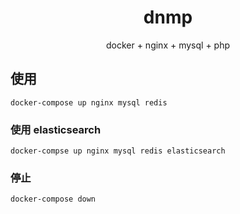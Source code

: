 <h1 align="center"> dnmp </h1>

<p align="center"> docker + nginx + mysql + php </p>

## 使用

```shell
docker-compose up nginx mysql redis
```

### 使用 elasticsearch

```shell
docker-compse up nginx mysql redis elasticsearch
```

### 停止
```shell
docker-compose down
```